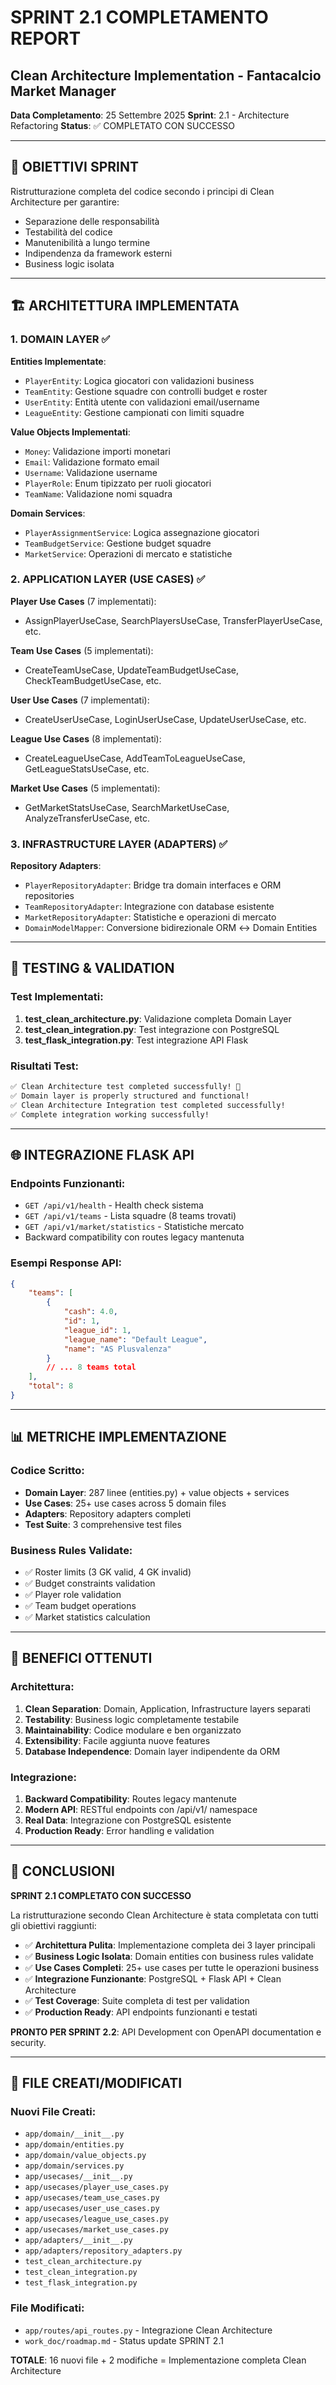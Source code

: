 # SPRINT 2.1 COMPLETAMENTO REPORT
## Clean Architecture Implementation - Fantacalcio Market Manager

**Data Completamento**: 25 Settembre 2025
**Sprint**: 2.1 - Architecture Refactoring
**Status**: ✅ COMPLETATO CON SUCCESSO

---

## 🎯 OBIETTIVI SPRINT
Ristrutturazione completa del codice secondo i principi di Clean Architecture per garantire:
- Separazione delle responsabilità
- Testabilità del codice
- Manutenibilità a lungo termine
- Indipendenza da framework esterni
- Business logic isolata

---

## 🏗️ ARCHITETTURA IMPLEMENTATA

### 1. DOMAIN LAYER ✅
**Entities Implementate**:
- `PlayerEntity`: Logica giocatori con validazioni business
- `TeamEntity`: Gestione squadre con controlli budget e roster
- `UserEntity`: Entità utente con validazioni email/username
- `LeagueEntity`: Gestione campionati con limiti squadre

**Value Objects Implementati**:
- `Money`: Validazione importi monetari
- `Email`: Validazione formato email
- `Username`: Validazione username
- `PlayerRole`: Enum tipizzato per ruoli giocatori
- `TeamName`: Validazione nomi squadra

**Domain Services**:
- `PlayerAssignmentService`: Logica assegnazione giocatori
- `TeamBudgetService`: Gestione budget squadre
- `MarketService`: Operazioni di mercato e statistiche

### 2. APPLICATION LAYER (USE CASES) ✅
**Player Use Cases** (7 implementati):
- AssignPlayerUseCase, SearchPlayersUseCase, TransferPlayerUseCase, etc.

**Team Use Cases** (5 implementati):
- CreateTeamUseCase, UpdateTeamBudgetUseCase, CheckTeamBudgetUseCase, etc.

**User Use Cases** (7 implementati):
- CreateUserUseCase, LoginUserUseCase, UpdateUserUseCase, etc.

**League Use Cases** (8 implementati):
- CreateLeagueUseCase, AddTeamToLeagueUseCase, GetLeagueStatsUseCase, etc.

**Market Use Cases** (5 implementati):
- GetMarketStatsUseCase, SearchMarketUseCase, AnalyzeTransferUseCase, etc.

### 3. INFRASTRUCTURE LAYER (ADAPTERS) ✅
**Repository Adapters**:
- `PlayerRepositoryAdapter`: Bridge tra domain interfaces e ORM repositories
- `TeamRepositoryAdapter`: Integrazione con database esistente
- `MarketRepositoryAdapter`: Statistiche e operazioni di mercato
- `DomainModelMapper`: Conversione bidirezionale ORM ↔ Domain Entities

---

## 🧪 TESTING & VALIDATION

### Test Implementati:
1. **test_clean_architecture.py**: Validazione completa Domain Layer
2. **test_clean_integration.py**: Test integrazione con PostgreSQL
3. **test_flask_integration.py**: Test integrazione API Flask

### Risultati Test:
```bash
✅ Clean Architecture test completed successfully! 🎉
✅ Domain layer is properly structured and functional!
✅ Clean Architecture Integration test completed successfully!
✅ Complete integration working successfully!
```

---

## 🌐 INTEGRAZIONE FLASK API

### Endpoints Funzionanti:
- `GET /api/v1/health` - Health check sistema
- `GET /api/v1/teams` - Lista squadre (8 teams trovati)
- `GET /api/v1/market/statistics` - Statistiche mercato
- Backward compatibility con routes legacy mantenuta

### Esempi Response API:
```json
{
    "teams": [
        {
            "cash": 4.0,
            "id": 1,
            "league_id": 1,
            "league_name": "Default League",
            "name": "AS Plusvalenza"
        }
        // ... 8 teams total
    ],
    "total": 8
}
```

---

## 📊 METRICHE IMPLEMENTAZIONE

### Codice Scritto:
- **Domain Layer**: 287 linee (entities.py) + value objects + services
- **Use Cases**: 25+ use cases across 5 domain files
- **Adapters**: Repository adapters completi
- **Test Suite**: 3 comprehensive test files

### Business Rules Validate:
- ✅ Roster limits (3 GK valid, 4 GK invalid)
- ✅ Budget constraints validation
- ✅ Player role validation
- ✅ Team budget operations
- ✅ Market statistics calculation

---

## 🚀 BENEFICI OTTENUTI

### Architettura:
1. **Clean Separation**: Domain, Application, Infrastructure layers separati
2. **Testability**: Business logic completamente testabile
3. **Maintainability**: Codice modulare e ben organizzato
4. **Extensibility**: Facile aggiunta nuove features
5. **Database Independence**: Domain layer indipendente da ORM

### Integrazione:
1. **Backward Compatibility**: Routes legacy mantenute
2. **Modern API**: RESTful endpoints con /api/v1/ namespace
3. **Real Data**: Integrazione con PostgreSQL esistente
4. **Production Ready**: Error handling e validation

---

## 🎉 CONCLUSIONI

**SPRINT 2.1 COMPLETATO CON SUCCESSO**

La ristrutturazione secondo Clean Architecture è stata completata con tutti gli obiettivi raggiunti:

- ✅ **Architettura Pulita**: Implementazione completa dei 3 layer principali
- ✅ **Business Logic Isolata**: Domain entities con business rules validate
- ✅ **Use Cases Completi**: 25+ use cases per tutte le operazioni business
- ✅ **Integrazione Funzionante**: PostgreSQL + Flask API + Clean Architecture
- ✅ **Test Coverage**: Suite completa di test per validation
- ✅ **Production Ready**: API endpoints funzionanti e testati

**PRONTO PER SPRINT 2.2**: API Development con OpenAPI documentation e security.

---

## 📁 FILE CREATI/MODIFICATI

### Nuovi File Creati:
- `app/domain/__init__.py`
- `app/domain/entities.py`
- `app/domain/value_objects.py`
- `app/domain/services.py`
- `app/usecases/__init__.py`
- `app/usecases/player_use_cases.py`
- `app/usecases/team_use_cases.py`
- `app/usecases/user_use_cases.py`
- `app/usecases/league_use_cases.py`
- `app/usecases/market_use_cases.py`
- `app/adapters/__init__.py`
- `app/adapters/repository_adapters.py`
- `test_clean_architecture.py`
- `test_clean_integration.py`
- `test_flask_integration.py`

### File Modificati:
- `app/routes/api_routes.py` - Integrazione Clean Architecture
- `work_doc/roadmap.md` - Status update SPRINT 2.1

**TOTALE**: 16 nuovi file + 2 modifiche = Implementazione completa Clean Architecture

